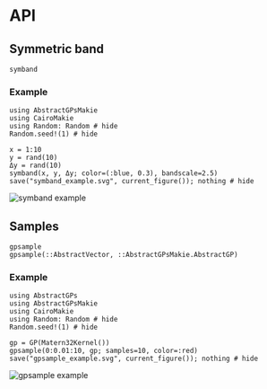 # API

## Symmetric band

```@docs
symband
```

### Example

```@example
using AbstractGPsMakie
using CairoMakie
using Random: Random # hide
Random.seed!(1) # hide

x = 1:10
y = rand(10)
Δy = rand(10)
symband(x, y, Δy; color=(:blue, 0.3), bandscale=2.5)
save("symband_example.svg", current_figure()); nothing # hide
```

![symband example](symband_example.svg)

## Samples

```@docs
gpsample
gpsample(::AbstractVector, ::AbstractGPsMakie.AbstractGP)
```

### Example

```@example
using AbstractGPs
using AbstractGPsMakie
using CairoMakie
using Random: Random # hide
Random.seed!(1) # hide

gp = GP(Matern32Kernel())
gpsample(0:0.01:10, gp; samples=10, color=:red)
save("gpsample_example.svg", current_figure()); nothing # hide
```

![gpsample example](gpsample_example.svg)
